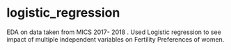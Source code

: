 # logistic_regression
EDA on data taken from MICS 2017- 2018 . Used Logistic regression to see impact of multiple independent variables on Fertility Preferences of women.
